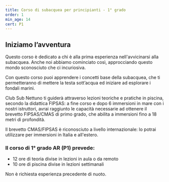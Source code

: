 ```yaml
---
title: Corso di subacquea per principianti - 1° grado
order: 1
min_age: 14
cert: P1
---
```


## Iniziamo l’avventura

Questo corso è dedicato a chi è alla prima esperienza nell'avvicinarsi alla subacquea. Anche noi abbiamo cominciato così, approcciando questo mondo sconosciuto che ci incuriosiva.

Con questo corso puoi apprendere i concetti base della subacquea, che ti permetteranno di mettere la testa sott’acqua ed iniziare ad esplorare i fondali marini.

Club Sub Nettuno ti guiderà attraverso lezioni teoriche e pratiche in piscina, secondo la didattica FIPSAS: a fine corso e dopo 6 immersioni in mare con i nostri istruttori, avrai raggiunto le capacità necessarie ad ottenere il brevetto FIPSAS/CMAS di primo grado, che abilita a immersioni fino a 18 metri di profondità.

Il brevetto CMAS/FIPSAS è riconosciuto a livello internazionale: lo potrai utilizzare per immersioni in Italia e all'estero.

### Il corso di 1° grado AR (P1) prevede:

- 12 ore di teoria divise in lezioni in aula o da remoto
- 10 ore di piscina divise in lezioni settimanali

Non è richiesta esperienza precedente di nuoto.
